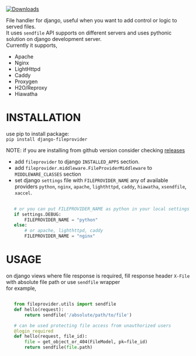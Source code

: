 [![Downloads](https://pypip.in/download/django-fileprovider/badge.svg)](https://pypi.python.org/pypi/django-fileprovider/)

File handler for django, useful when you want to add control or logic to served files.  
It uses `sendfile` API supports on different servers and uses pythonic solution on django development server.  
Currently it supports,  

* Apache  
* Nginx  
* LightHttpd  
* Caddy  
* Proxygen   
* H2O/Reproxy  
* Hiawatha  

# INSTALLATION  

  use pip to install package:  
  `pip install django-fileprovider`  

   NOTE: if you are installing from github version consider checking [releases](https://github.com/sideffect0/django-fileprovider/releases)

* add `fileprovider` to django `INSTALLED_APPS` section.  
* add `fileprovider.middleware.FileProviderMiddleware` to `MIDDLEWARE_CLASSES` section
* set django `settings` file with `FILEPROVIDER_NAME` any of  available providers `python`, `nginx`, `apache`, `lighthttpd`, 
`caddy`, `hiawatha`, `xsendfile`, `xaccel`.  

 ```python  
    
    # or you can put FILEPROVIDER_NAME as python in your local settings file  
    if settings.DEBUG:
        FILEPROVIDER_NAME = "python"
    else:
        # or apache, lighthttpd, caddy
        FILEPROVIDER_NAME = "nginx"

 ```

# USAGE  

 on django views where file response is required, fill response header `X-File` with absolute file path or use `sendfile` wrapper    
 for example,  

 ```python  

    from fileprovider.utils import sendfile  
    def hello(request):
        return sendfile('/absolute/path/to/file')

    # can be used protecting file access from unauthorized users
    @login_required
    def hello(request, file_id):
        file = get_object_or_404(FileModel, pk=file_id)
        return sendfile(file.path)

 ```
